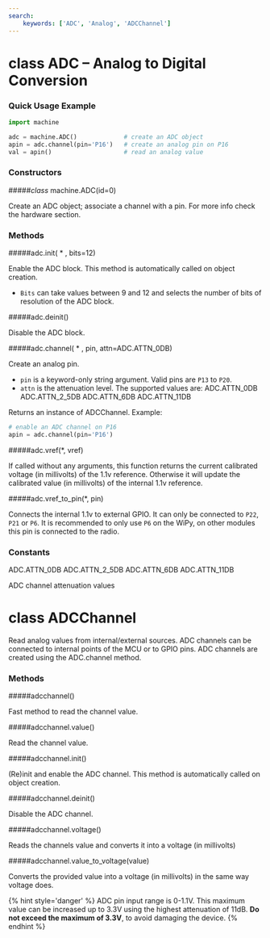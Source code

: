 ```yaml
---
search:
    keywords: ['ADC', 'Analog', 'ADCChannel']
---
```


# class ADC – Analog to Digital Conversion

### Quick Usage Example

```python
import machine

adc = machine.ADC()             # create an ADC object
apin = adc.channel(pin='P16')   # create an analog pin on P16
val = apin()                    # read an analog value
```

### Constructors

#####<class><i>class</i> machine.ADC(id=0)</class>

Create an ADC object; associate a channel with a pin. For more info check the hardware section.

### Methods

#####<function>adc.init( * , bits=12)</function>

Enable the ADC block. This method is automatically called on object creation.

- ``Bits`` can take values between 9 and 12 and selects the number of bits of resolution of the ADC block.

#####<function>adc.deinit()</function>

Disable the ADC block.

#####<function>adc.channel( * , pin, attn=ADC.ATTN_0DB)</function>

Create an analog pin.

- ``pin`` is a keyword-only string argument. Valid pins are ``P13`` to ``P20``.
- ``attn`` is the attenuation level. The supported values are: <constant>ADC.ATTN_0DB</constant> <constant>ADC.ATTN_2_5DB</constant> <constant>ADC.ATTN_6DB</constant> <constant>ADC.ATTN_11DB</constant>

Returns an instance of ADCChannel. Example:

```python
# enable an ADC channel on P16
apin = adc.channel(pin='P16')
```

#####<function>adc.vref(*, vref)</function>

If called without any arguments, this function returns the current calibrated voltage (in millivolts) of the 1.1v reference. Otherwise it will update the calibrated value (in millivolts) of the internal 1.1v reference.

#####<function>adc.vref_to_pin(*, pin)</function>

Connects the internal 1.1v to external GPIO. It can only be connected to `P22`, `P21` or `P6`. It is recommended to only use `P6` on the WiPy, on other modules this pin is connected to the radio.


### Constants

<constant>ADC.ATTN_0DB</constant> <constant>ADC.ATTN_2_5DB</constant> <constant>ADC.ATTN_6DB</constant> <constant>ADC.ATTN_11DB</constant>

ADC channel attenuation values

# class ADCChannel

Read analog values from internal/external sources. ADC channels can be connected to internal points of the MCU or to GPIO pins. ADC channels are created using the ADC.channel method.

### Methods

#####<function>adcchannel()</function>

Fast method to read the channel value.

#####<function>adcchannel.value()</function>

Read the channel value.

#####<function>adcchannel.init()</function>

(Re)init and enable the ADC channel. This method is automatically called on object creation.

#####<function>adcchannel.deinit()</function>

Disable the ADC channel.

#####<function>adcchannel.voltage()</function>

Reads the channels value and converts it into a voltage (in millivolts)

#####<function>adcchannel.value_to_voltage(value)</function>

Converts the provided value into a voltage (in millivolts) in the same way voltage does.


{% hint style='danger' %}
ADC pin input range is 0-1.1V. This maximum value can be increased up to 3.3V using the highest attenuation of 11dB. **Do not exceed the maximum of 3.3V**, to avoid damaging the device.
{% endhint %}
